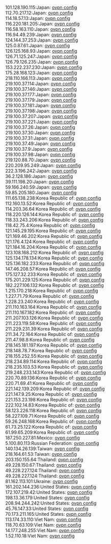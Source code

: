 101.128.190.115:Japan: [ovpn config](vpn/101_128_190_115.ovpn)  
112.70.217.12:Japan: [ovpn config](vpn/112_70_217_12.ovpn)  
114.18.57.13:Japan: [ovpn config](vpn/114_18_57_13.ovpn)  
116.220.181.205:Japan: [ovpn config](vpn/116_220_181_205.ovpn)  
116.58.163.110:Japan: [ovpn config](vpn/116_58_163_110.ovpn)  
116.94.49.239:Japan: [ovpn config](vpn/116_94_49_239.ovpn)  
124.144.37.253:Japan: [ovpn config](vpn/124_144_37_253.ovpn)  
125.0.87.61:Japan: [ovpn config](vpn/125_0_87_61.ovpn)  
126.125.168.93:Japan: [ovpn config](vpn/126_125_168_93.ovpn)  
126.71.125.247:Japan: [ovpn config](vpn/126_71_125_247.ovpn)  
126.79.126.235:Japan: [ovpn config](vpn/126_79_126_235.ovpn)  
153.222.237.230:Japan: [ovpn config](vpn/153_222_237_230.ovpn)  
175.28.168.123:Japan: [ovpn config](vpn/175_28_168_123.ovpn)  
218.110.166.113:Japan: [ovpn config](vpn/218_110_166_113.ovpn)  
219.100.37.114:Japan: [ovpn config](vpn/219_100_37_114.ovpn)  
219.100.37.146:Japan: [ovpn config](vpn/219_100_37_146.ovpn)  
219.100.37.177:Japan: [ovpn config](vpn/219_100_37_177.ovpn)  
219.100.37.179:Japan: [ovpn config](vpn/219_100_37_179.ovpn)  
219.100.37.181:Japan: [ovpn config](vpn/219_100_37_181.ovpn)  
219.100.37.198:Japan: [ovpn config](vpn/219_100_37_198.ovpn)  
219.100.37.207:Japan: [ovpn config](vpn/219_100_37_207.ovpn)  
219.100.37.221:Japan: [ovpn config](vpn/219_100_37_221.ovpn)  
219.100.37.26:Japan: [ovpn config](vpn/219_100_37_26.ovpn)  
219.100.37.30:Japan: [ovpn config](vpn/219_100_37_30.ovpn)  
219.100.37.31:Japan: [ovpn config](vpn/219_100_37_31.ovpn)  
219.100.37.49:Japan: [ovpn config](vpn/219_100_37_49.ovpn)  
219.100.37.9:Japan: [ovpn config](vpn/219_100_37_9.ovpn)  
219.100.37.98:Japan: [ovpn config](vpn/219_100_37_98.ovpn)  
219.120.88.70:Japan: [ovpn config](vpn/219_120_88_70.ovpn)  
220.209.95.249:Japan: [ovpn config](vpn/220_209_95_249.ovpn)  
222.3.196.242:Japan: [ovpn config](vpn/222_3_196_242.ovpn)  
36.2.128.186:Japan: [ovpn config](vpn/36_2_128_186.ovpn)  
39.111.198.20:Japan: [ovpn config](vpn/39_111_198_20.ovpn)  
59.166.240.59:Japan: [ovpn config](vpn/59_166_240_59.ovpn)  
59.85.205.180:Japan: [ovpn config](vpn/59_85_205_180.ovpn)  
111.65.138.238:Korea Republic of: [ovpn config](vpn/111_65_138_238.ovpn)  
112.160.13.52:Korea Republic of: [ovpn config](vpn/112_160_13_52.ovpn)  
114.203.36.64:Korea Republic of: [ovpn config](vpn/114_203_36_64.ovpn)  
118.220.126.144:Korea Republic of: [ovpn config](vpn/118_220_126_144.ovpn)  
118.33.243.206:Korea Republic of: [ovpn config](vpn/118_33_243_206.ovpn)  
118.42.75.4:Korea Republic of: [ovpn config](vpn/118_42_75_4.ovpn)  
121.145.29.195:Korea Republic of: [ovpn config](vpn/121_145_29_195.ovpn)  
121.169.46.202:Korea Republic of: [ovpn config](vpn/121_169_46_202.ovpn)  
121.176.4.124:Korea Republic of: [ovpn config](vpn/121_176_4_124.ovpn)  
121.184.16.204:Korea Republic of: [ovpn config](vpn/121_184_16_204.ovpn)  
123.108.168.212:Korea Republic of: [ovpn config](vpn/123_108_168_212.ovpn)  
125.134.178.134:Korea Republic of: [ovpn config](vpn/125_134_178_134.ovpn)  
125.136.182.233:Korea Republic of: [ovpn config](vpn/125_136_182_233.ovpn)  
147.46.208.57:Korea Republic of: [ovpn config](vpn/147_46_208_57.ovpn)  
175.127.32.233:Korea Republic of: [ovpn config](vpn/175_127_32_233.ovpn)  
175.201.229.125:Korea Republic of: [ovpn config](vpn/175_201_229_125.ovpn)  
182.227.106.132:Korea Republic of: [ovpn config](vpn/182_227_106_132.ovpn)  
1.215.170.218:Korea Republic of: [ovpn config](vpn/1_215_170_218.ovpn)  
1.227.71.79:Korea Republic of: [ovpn config](vpn/1_227_71_79.ovpn)  
1.228.23.240:Korea Republic of: [ovpn config](vpn/1_228_23_240.ovpn)  
211.110.163.164:Korea Republic of: [ovpn config](vpn/211_110_163_164.ovpn)  
211.110.167.182:Korea Republic of: [ovpn config](vpn/211_110_167_182.ovpn)  
211.207.103.126:Korea Republic of: [ovpn config](vpn/211_207_103_126.ovpn)  
211.223.119.58:Korea Republic of: [ovpn config](vpn/211_223_119_58.ovpn)  
211.229.231.39:Korea Republic of: [ovpn config](vpn/211_229_231_39.ovpn)  
211.34.72.164:Korea Republic of: [ovpn config](vpn/211_34_72_164.ovpn)  
211.47.98.8:Korea Republic of: [ovpn config](vpn/211_47_98_8.ovpn)  
218.145.181.197:Korea Republic of: [ovpn config](vpn/218_145_181_197.ovpn)  
218.148.78.7:Korea Republic of: [ovpn config](vpn/218_148_78_7.ovpn)  
218.155.252.55:Korea Republic of: [ovpn config](vpn/218_155_252_55.ovpn)  
218.234.89.114:Korea Republic of: [ovpn config](vpn/218_234_89_114.ovpn)  
218.235.103.53:Korea Republic of: [ovpn config](vpn/218_235_103_53.ovpn)  
219.248.233.143:Korea Republic of: [ovpn config](vpn/219_248_233_143.ovpn)  
220.70.89.136:Korea Republic of: [ovpn config](vpn/220_70_89_136.ovpn)  
220.71.69.41:Korea Republic of: [ovpn config](vpn/220_71_69_41.ovpn)  
221.142.139.209:Korea Republic of: [ovpn config](vpn/221_142_139_209.ovpn)  
221.147.9.25:Korea Republic of: [ovpn config](vpn/221_147_9_25.ovpn)  
221.153.23.198:Korea Republic of: [ovpn config](vpn/221_153_23_198.ovpn)  
222.102.14.83:Korea Republic of: [ovpn config](vpn/222_102_14_83.ovpn)  
58.123.226.118:Korea Republic of: [ovpn config](vpn/58_123_226_118.ovpn)  
58.227.109.71:Korea Republic of: [ovpn config](vpn/58_227_109_71.ovpn)  
59.26.248.168:Korea Republic of: [ovpn config](vpn/59_26_248_168.ovpn)  
61.73.25.122:Korea Republic of: [ovpn config](vpn/61_73_25_122.ovpn)  
61.99.65.209:Korea Republic of: [ovpn config](vpn/61_99_65_209.ovpn)  
187.250.227.81:Mexico: [ovpn config](vpn/187_250_227_81.ovpn)  
5.100.80.113:Russian Federation: [ovpn config](vpn/5_100_80_113.ovpn)  
140.134.26.139:Taiwan: [ovpn config](vpn/140_134_26_139.ovpn)  
218.164.61.53:Taiwan: [ovpn config](vpn/218_164_61_53.ovpn)  
203.150.155.64:Thailand: [ovpn config](vpn/203_150_155_64.ovpn)  
49.228.150.67:Thailand: [ovpn config](vpn/49_228_150_67.ovpn)  
49.228.227.124:Thailand: [ovpn config](vpn/49_228_227_124.ovpn)  
49.228.227.124:Thailand: [ovpn config](vpn/49_228_227_124.ovpn)  
81.162.113.101:Ukraine: [ovpn config](vpn/81_162_113_101.ovpn)  
161.202.144.236:United States: [ovpn config](vpn/161_202_144_236.ovpn)  
172.107.219.42:United States: [ovpn config](vpn/172_107_219_42.ovpn)  
198.13.36.179:United States: [ovpn config](vpn/198_13_36_179.ovpn)  
208.94.244.242:United States: [ovpn config](vpn/208_94_244_242.ovpn)  
45.76.147.33:United States: [ovpn config](vpn/45_76_147_33.ovpn)  
70.173.211.165:United States: [ovpn config](vpn/70_173_211_165.ovpn)  
113.174.33.110:Viet Nam: [ovpn config](vpn/113_174_33_110.ovpn)  
118.70.63.109:Viet Nam: [ovpn config](vpn/118_70_63_109.ovpn)  
14.177.248.255:Viet Nam: [ovpn config](vpn/14_177_248_255.ovpn)  
1.52.110.18:Viet Nam: [ovpn config](vpn/1_52_110_18.ovpn)  
